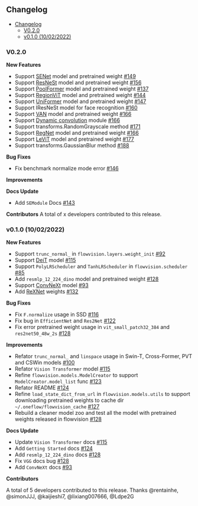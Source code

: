 ## Changelog
- [Changelog](#changelog)
  - [V0.2.0](#v020)
  - [v0.1.0 (10/02/2022)](#v010-10022022)


### V0.2.0 

**New Features**
- Support [SENet](https://arxiv.org/abs/1709.01507) model and pretrained weight [#149](https://github.com/Oneflow-Inc/vision/pull/149)
- Support [ResNeSt](https://arxiv.org/abs/2004.08955) model and pretrained weight [#156](https://github.com/Oneflow-Inc/vision/pull/156)
- Support [PoolFormer](https://arxiv.org/abs/2111.11418) model and pretrained weight [#137](https://github.com/Oneflow-Inc/vision/pull/137)
- Support [RegionViT](https://arxiv.org/abs/2106.02689) model and pretrained weight [#144](https://github.com/Oneflow-Inc/vision/pull/144)
- Support [UniFormer](https://arxiv.org/abs/2201.04676) model and pretrained weight [#147](https://github.com/Oneflow-Inc/vision/pull/147)
- Support IResNeSt model for face recognition [#160](https://github.com/Oneflow-Inc/vision/pull/160)
- Support [VAN](https://arxiv.org/abs/2202.09741) model and pretrained weight [#166](https://github.com/Oneflow-Inc/vision/pull/166)
- Support [Dynamic convolution](https://arxiv.org/abs/1912.03458) module [#166](https://github.com/Oneflow-Inc/vision/pull/169)
- Support transforms.RandomGrayscale method [#171](https://github.com/Oneflow-Inc/vision/pull/171)
- Support [RegNet](https://arxiv.org/abs/2003.13678) model and pretrained weight [#166](https://github.com/Oneflow-Inc/vision/pull/166)
- Support [LeViT](https://arxiv.org/abs/2104.01136) model and pretrained weight [#177](https://github.com/Oneflow-Inc/vision/pull/177)
- Support transforms.GaussianBlur method [#188](https://github.com/Oneflow-Inc/vision/pull/188)

**Bug Fixes**
- Fix benchmark normalize mode error [#146](https://github.com/Oneflow-Inc/vision/pull/146)

**Improvements**

**Docs Update**
- Add `SEModule` Docs [#143](https://github.com/Oneflow-Inc/vision/pull/143)

**Contributors**
A total of x developers contributed to this release.

### v0.1.0 (10/02/2022)

**New Features**

- Support `trunc_normal_` in `flowvision.layers.weight_init` [#92](https://github.com/Oneflow-Inc/vision/pull/92)
- Support [DeiT](https://arxiv.org/abs/2012.12877) model [#115](https://github.com/Oneflow-Inc/vision/pull/115)
- Support `PolyLRScheduler` and `TanhLRScheduler` in `flowvision.scheduler` [#85](https://github.com/Oneflow-Inc/vision/pull/85)
- Add `resmlp_12_224_dino` model and pretrained weight [#128](https://github.com/Oneflow-Inc/vision/pull/128)
- Support [ConvNeXt](https://arxiv.org/abs/2201.03545) model [#93](https://github.com/Oneflow-Inc/vision/pull/93)
- Add [ReXNet](https://arxiv.org/abs/2007.00992) weights [#132](https://github.com/Oneflow-Inc/vision/pull/132)


**Bug Fixes**

- Fix `F.normalize` usage in SSD [#116](https://github.com/Oneflow-Inc/vision/pull/116)
- Fix bug in `EfficientNet` and `Res2Net` [#122](https://github.com/Oneflow-Inc/vision/pull/122)
- Fix error pretrained weight usage in `vit_small_patch32_384` and `res2net50_48w_2s` [#128](https://github.com/Oneflow-Inc/vision/pull/128)


**Improvements**

- Refator `trunc_normal_` and `linspace` usage in Swin-T, Cross-Former, PVT and CSWin models [#100](https://github.com/Oneflow-Inc/vision/pull/100)
- Refator `Vision Transformer` model [#115](https://github.com/Oneflow-Inc/vision/pull/115)
- Refine `flowvision.models.ModelCreator` to support `ModelCreator.model_list` func [#123](https://github.com/Oneflow-Inc/vision/pull/123)
- Refator README [#124](https://github.com/Oneflow-Inc/vision/pull/124)
- Refine `load_state_dict_from_url` in `flowvision.models.utils` to support downloading pretrained weights to cache dir `~/.oneflow/flowvision_cache` [#127](https://github.com/Oneflow-Inc/vision/pull/127)
- Rebuild a cleaner model zoo and test all the model with pretrained weights released in flowvision [#128](https://github.com/Oneflow-Inc/vision/pull/128)

**Docs Update**
- Update `Vision Transformer` docs [#115](https://github.com/Oneflow-Inc/vision/pull/115)
- Add `Getting Started` docs [#124](https://github.com/Oneflow-Inc/vision/pull/124)
- Add `resmlp_12_224_dino` docs [#128](https://github.com/Oneflow-Inc/vision/pull/128)
- Fix `VGG` docs bug [#128](https://github.com/Oneflow-Inc/vision/pull/128)
- Add `ConvNeXt` docs [#93](https://github.com/Oneflow-Inc/vision/pull/93)


**Contributors**

A total of 5 developers contributed to this release. Thanks @rentainhe, @simonJJJ, @kaijieshi7, @lixiang007666, @Ldpe2G

